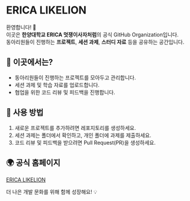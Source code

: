 # ERICA LIKELION

환영합니다! 🚀  
이곳은 **한양대학교 ERICA 멋쟁이사자처럼**의 공식 GitHub Organization입니다.  
동아리원들이 진행하는 **프로젝트**, **세션 과제**, **스터디 자료** 등을 공유하는 공간입니다.  

## 📌 이곳에서는?
- 동아리원들이 진행하는 프로젝트를 모아두고 관리합니다.
- 세션 과제 및 학습 자료를 업로드합니다.
- 협업을 위한 코드 리뷰 및 피드백을 진행합니다. 

## 🚀 사용 방법
1. 새로운 프로젝트를 추가하려면 레포지토리를 생성하세요.
2. 세션 과제는 폴더에서 확인하고, 개인 폴더에 과제를 제출하세요.
3. 코드 리뷰 및 피드백을 받으려면 Pull Request(PR)을 생성하세요.

## 🌍 공식 홈페이지
[ERICA LIKELION](https://erica.vercel.app)  

더 나은 개발 문화를 위해 함께 성장해요! 💡
